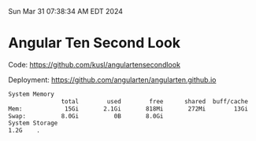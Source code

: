 Sun Mar 31 07:38:34 AM EDT 2024

# Angular Ten Second Look

Code: https://github.com/kusl/angulartensecondlook

Deployment: https://github.com/angularten/angularten.github.io

```bash
System Memory
               total        used        free      shared  buff/cache   available
Mem:            15Gi       2.1Gi       818Mi       272Mi        13Gi        13Gi
Swap:          8.0Gi          0B       8.0Gi
System Storage
1.2G	.
